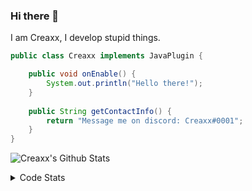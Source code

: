 ### Hi there 👋

I am Creaxx, I develop stupid things. 

```java
public class Creaxx implements JavaPlugin {

    public void onEnable() {
        System.out.println("Hello there!");
    }
    
    public String getContactInfo() {
        return "Message me on discord: Creaxx#0001";
    }
}
```

![Creaxx's Github Stats](https://github-readme-stats.vercel.app/api?username=CreaxxOG&show_icons=true&theme=dark&count_private=true)

<details>
  <summary>Code Stats</summary>

<!--START_SECTION:waka-->
![Code Time](http://img.shields.io/badge/Code%20Time-971%20hrs%2033%20mins-blue)

![Lines of code](https://img.shields.io/badge/From%20Hello%20World%20I%27ve%20Written--10%20Thousand%20lines%20of%20code-blue)

**🐱 My GitHub Data** 

> 🏆 593 Contributions in the Year 2022
 > 
> 📦 66.1 kB Used in GitHub's Storage 
 > 
> 🚫 Not Opted to Hire
 > 
> 📜 3 Public Repositories 
 > 
> 🔑 2 Private Repositories  
 > 
**I'm an Early 🐤** 

```text
🌞 Morning    26 commits     █░░░░░░░░░░░░░░░░░░░░░░░░   5.12% 
🌆 Daytime    244 commits    ████████████░░░░░░░░░░░░░   48.03% 
🌃 Evening    225 commits    ███████████░░░░░░░░░░░░░░   44.29% 
🌙 Night      13 commits     ░░░░░░░░░░░░░░░░░░░░░░░░░   2.56%

```
📅 **I'm Most Productive on Sunday** 

```text
Monday       63 commits     ███░░░░░░░░░░░░░░░░░░░░░░   12.4% 
Tuesday      57 commits     ██░░░░░░░░░░░░░░░░░░░░░░░   11.22% 
Wednesday    73 commits     ███░░░░░░░░░░░░░░░░░░░░░░   14.37% 
Thursday     44 commits     ██░░░░░░░░░░░░░░░░░░░░░░░   8.66% 
Friday       44 commits     ██░░░░░░░░░░░░░░░░░░░░░░░   8.66% 
Saturday     101 commits    █████░░░░░░░░░░░░░░░░░░░░   19.88% 
Sunday       126 commits    ██████░░░░░░░░░░░░░░░░░░░   24.8%

```


📊 **This Week I Spent My Time On** 

```text
💬 Programming Languages: 
Java                     14 hrs 44 mins      ███████████████████████░░   95.13% 
XML                      22 mins             ░░░░░░░░░░░░░░░░░░░░░░░░░   2.45% 
Kotlin                   15 mins             ░░░░░░░░░░░░░░░░░░░░░░░░░   1.7% 
YAML                     6 mins              ░░░░░░░░░░░░░░░░░░░░░░░░░   0.69% 
GitIgnore file           0 secs              ░░░░░░░░░░░░░░░░░░░░░░░░░   0.02%

🔥 Editors: 
IntelliJ                 15 hrs 29 mins      █████████████████████████   100.0%

```

**I Mostly Code in Java** 

```text
Java                     7 repos             ████████████████░░░░░░░░░   63.64% 
Kotlin                   3 repos             ██████░░░░░░░░░░░░░░░░░░░   27.27% 
EJS                      1 repo              ██░░░░░░░░░░░░░░░░░░░░░░░   9.09%

```



 Last Updated on 10/11/2022 02:08:56 UTC
<!--END_SECTION:waka-->
</details>
